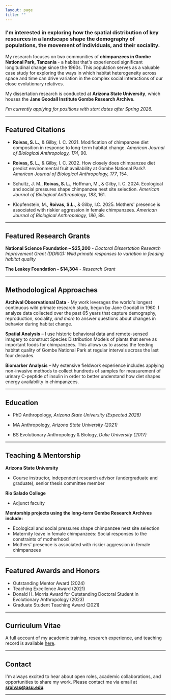 ```yaml
---
layout: page
title: ""
---
```

### I'm interested in exploring how the spatial distribution of key resources in a landscape shape the demography of populations, the movement of individuals, and their sociality.

My  research focuses on two communities of **chimpanzees in Gombe National Park, Tanzania** - a habitat that's experienced significant longitudinal change since the 1960s. This population serves as a valuable case study for exploring the ways in which habitat heterogeneity across space and time can drive variation in the complex social interactions of our close evolutionary relatives.

My dissertation research is conducted at **Arizona State University**, which houses the **Jane Goodall Institute Gombe Research Archive**.

_I'm currently applying for positions with start dates after Spring 2026._

---

## Featured Citations
- **Roivas, S. L.**, & Gilby, I. C. 2021. Modification of chimpanzee diet composition in response to long-term habitat change. *American Journal of Biological Anthropology, 174*, 90.

- **Roivas, S. L.**, & Gilby, I. C. 2022. How closely does chimpanzee diet predict environmental fruit availability at Gombe National Park?. *American Journal of Biological Anthropology, 177*, 154.

- Schultz, J. M., **Roivas, S. L.**, Hoffman, M., & Gilby, I. C. 2024. Ecological and social pressures shape chimpanzee nest site selection. *American Journal of Biological Anthropology, 183*, 161.

- Klopfenstein, M., **Roivas, S.L.**, & Gilby, I.C. 2025. Mothers' presence is associated with riskier aggression in female chimpanzees. *American Journal of Biological Anthropology, 186*, 88.

---

## Featured Research Grants
 
**National Science Foundation – $25,200** - _Doctoral Dissertation Research Improvement Grant (DDRIG): Wild primate responses to variation in feeding habitat quality_ 

**The Leakey Foundation - $14,304** - _Research Grant_ 

---

## Methodological Approaches

**Archival Observational Data** - My work leverages the world's longest continuous wild primate research study, begun by Jane Goodall in 1960. I analyze data collected over the past 65 years that capture demography, reproduction, sociality, *and more* to answer questions about changes in behavior during habitat change. 

**Spatial Analysis** – I use historic behavioral data and remote-sensed imagery to construct Species Distribution Models of plants that serve as important foods for chimpanzees. This allows us to assess the feeding habitat quality of Gombe National Park at regular intervals across the last four decades.

**Biomarker Analysis** – My extensive fieldwork experience includes applying non-invasive methods to collect hundreds of samples for measurement of urinary C-peptide of insulin in order to better understand how diet shapes energy availability in chimpanzees.

---

## Education

- PhD Anthropology, _Arizona State University (Expected 2026)_

- MA Anthropology, _Arizona State University (2021)_

- BS Evolutionary Anthropology & Biology, _Duke University (2017)_

---

## Teaching & Mentorship
 
**Arizona State University**
- Course instructor, independent research advisor (undergraduate and graduate), senior thesis committee member

**Rio Salado College** 
- Adjunct faculty 

**Mentorship projects using the long-term Gombe Research Archives include:**
- Ecological and social pressures shape chimpanzee nest site selection
- Maternity leave in female chimpanzees: Social responses to the constraints of motherhood
- Mothers’ presence is associated with riskier aggression in female chimpanzees

---

## Featured Awards and Honors
 - Outstanding Mentor Award (2024)
 - Teaching Excellence Award (2021)
 - Donald H. Morris Award for Outstanding Doctoral Student in Evolutionary Anthropology (2023)
 - Graduate Student Teaching Award (2021)

---

## Curriculum Vitae
A full account of my academic training, research experience, and teaching record is available [here](https://docs.google.com/document/d/1h_WqnBvjqwgTYDTpesCvbAA6FpGEaqVP/edit?usp=sharing&ouid=112979041482582723813&rtpof=true&sd=true).

---

## Contact

I'm always excited to hear about open roles, academic collaborations, and opportunities to share my work. Please contact me via email at **sroivas@asu.edu**.

---


